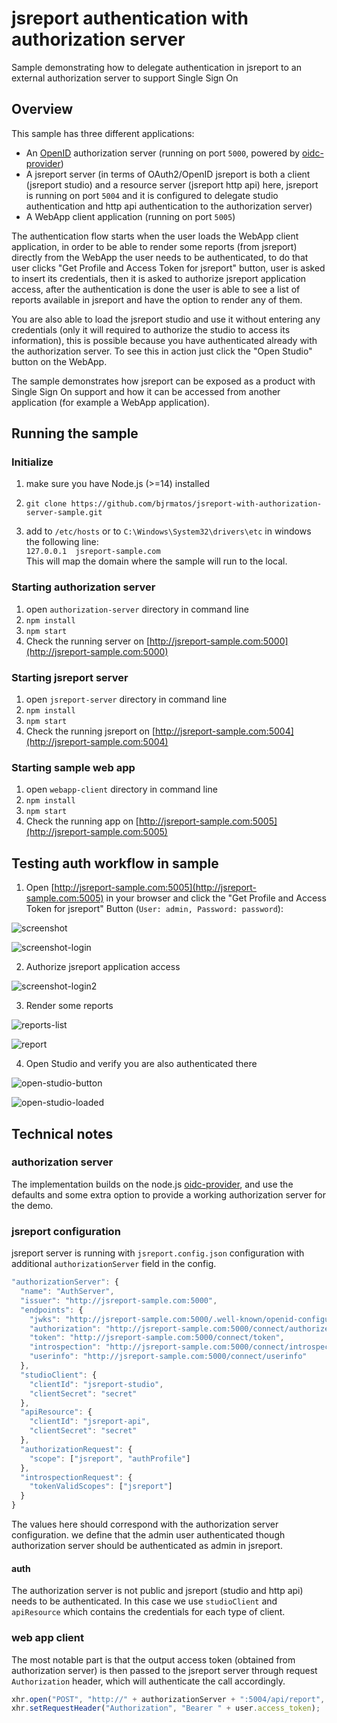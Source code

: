
# jsreport authentication with authorization server

Sample demonstrating how to delegate authentication in jsreport to an external authorization server to support Single Sign On

## Overview

This sample has three different applications:

- An [OpenID](https://openid.net/) authorization server (running on port `5000`, powered by [oidc-provider](https://github.com/panva/node-oidc-provider))
- A jsreport server (in terms of OAuth2/OpenID jsreport is both a client (jsreport studio) and a resource server (jsreport http api) here, jsreport is running on port `5004` and it is configured to delegate studio authentication and http api authentication to the authorization server)
- A WebApp client application (running on port `5005`)

The authentication flow starts when the user loads the WebApp client application, in order to be able to render some reports (from jsreport) directly from the WebApp the user needs to be authenticated, to do that user clicks "Get Profile and Access Token for jsreport" button, user is asked to insert its credentials, then it is asked to authorize jsreport application access, after the authentication is done the user is able to see a list of reports available in jsreport and have the option to render any of them.

You are also able to load the jsreport studio and use it without entering any credentials (only it will required to authorize the studio to access its information), this is possible because you have authenticated already with the authorization server. To see this in action just click the "Open Studio" button on the WebApp.

The sample demonstrates how jsreport can be exposed as a product with Single Sign On support and how it can be accessed from another application (for example a WebApp application).

## Running the sample

### Initialize

1. make sure you have Node.js (>=14) installed

2. `git clone https://github.com/bjrmatos/jsreport-with-authorization-server-sample.git`

3. add to `/etc/hosts` or to `C:\Windows\System32\drivers\etc` in windows the following line: <br/>
`127.0.0.1  jsreport-sample.com`<br/>
This will map the domain where the sample will run to the local.

### Starting authorization server

1. open `authorization-server` directory in command line
2. `npm install`
3. `npm start`
4. Check the running server on [http://jsreport-sample.com:5000](http://jsreport-sample.com:5000)

### Starting jsreport server
1. open `jsreport-server` directory in command line
2. `npm install`
3. `npm start`
4. Check the running jsreport on [http://jsreport-sample.com:5004](http://jsreport-sample.com:5004)

### Starting sample web app

1. open `webapp-client` directory in command line
2. `npm install`
3. `npm start`
4. Check the running app on [http://jsreport-sample.com:5005](http://jsreport-sample.com:5005)

## Testing auth workflow in sample

1. Open [http://jsreport-sample.com:5005](http://jsreport-sample.com:5005)  in your browser and click the "Get Profile and Access Token for jsreport" Button (`User: admin, Password: password`):

![screenshot](images/screenshot.png)

![screenshot-login](images/screenshot-login.png)

2. Authorize jsreport application access

![screenshot-login2](images/screenshot-login2.png)

3. Render some reports

![reports-list](images/reports-list.png)

![report](images/report.png)

4. Open Studio and verify you are also authenticated there

![open-studio-button](images/open-studio.png)

![open-studio-loaded](images/open-studio2.png)

## Technical notes

### authorization server
The implementation builds on the node.js [oidc-provider](https://github.com/panva/node-oidc-provider), and use the defaults and some extra option to provide a working authorization server for the demo.

### jsreport configuration
jsreport server is running with `jsreport.config.json` configuration with additional `authorizationServer` field in the config.

```js
"authorizationServer": {
  "name": "AuthServer",
  "issuer": "http://jsreport-sample.com:5000",
  "endpoints": {
    "jwks": "http://jsreport-sample.com:5000/.well-known/openid-configuration/jwks",
    "authorization": "http://jsreport-sample.com:5000/connect/authorize",
    "token": "http://jsreport-sample.com:5000/connect/token",
    "introspection": "http://jsreport-sample.com:5000/connect/introspect",
    "userinfo": "http://jsreport-sample.com:5000/connect/userinfo"
  },
  "studioClient": {
    "clientId": "jsreport-studio",
    "clientSecret": "secret"
  },
  "apiResource": {
    "clientId": "jsreport-api",
    "clientSecret": "secret"
  },
  "authorizationRequest": {
    "scope": ["jsreport", "authProfile"]
  },
  "introspectionRequest": {
    "tokenValidScopes": ["jsreport"]
  }
}
```

The values here should correspond with the authorization server configuration. we define that the admin user authenticated though authorization server should be authenticated as admin in jsreport.

#### auth
The authorization server is not public and jsreport (studio and http api) needs to be authenticated. In this case we use `studioClient` and `apiResource` which contains the credentials for each type of client.

### web app client
The most notable part is that the output access token (obtained from authorization server) is then passed to the jsreport server through request `Authorization` header, which will authenticate the call accordingly.
```js
xhr.open("POST", "http://" + authorizationServer + ":5004/api/report", true);
xhr.setRequestHeader("Authorization", "Bearer " + user.access_token);
```

